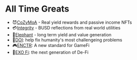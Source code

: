 # All Time Greats

- 😈[CoZyMoA](cozymoa.md) - Real yield rewards and passive income NFTs
- 💳[Integrity](integrity.md) - BUSD reflections from real world utilities
- 🐘[Elephant](elephant.md) - long term yield and value generation
- 🔴[DOI](doi.md):  help fix humanity's most challengeing problems 
- 🎮[ENCTR](enctr.md): A new standard for GameFi
- 🔷[EXO Fi](exo.md): the next generation of De-Fi
